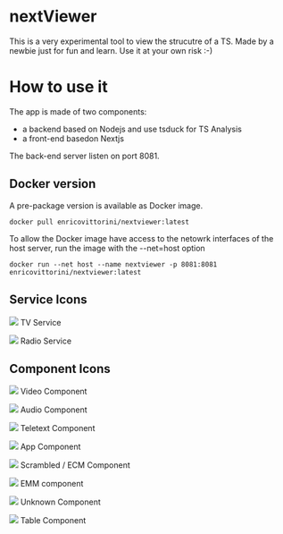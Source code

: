 # nextViewer
This is a very experimental tool to view the strucutre of a TS. Made by a newbie just for fun and learn.
Use it at your own risk :-)

# How to use it
The app is made of two components:
- a backend based on Nodejs and use tsduck for TS Analysis
- a front-end basedon Nextjs 

The back-end server listen on port 8081.

## Docker version
A pre-package version is available as Docker image.

 ```docker pull enricovittorini/nextviewer:latest ```

To allow the Docker image have access to the netowrk interfaces of the host server, run the image with the --net=host option

 ```docker run --net host --name nextviewer -p 8081:8081 enricovittorini/nextviewer:latest ```



## Service Icons

![](./images/service_tv.svg) TV Service

![](./images/service_radio.svg) Radio Service

## Component Icons

![](./images/component_video.svg) Video Component

![](./images/component_audio.svg) Audio Component

![](./images/component_teletext.svg) Teletext  Component

![](./images/component_app.svg) App  Component

![](./images/component_scrambled.svg) Scrambled / ECM Component

![](./images/component_emm.svg) EMM component

![](./images/component_unknown.svg) Unknown Component

![](./images/component_table.svg) Table Component
